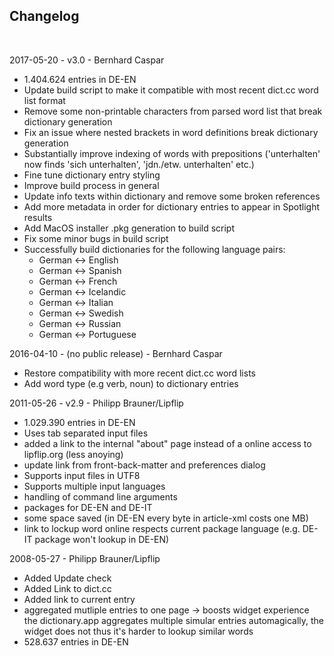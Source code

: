 
## Changelog

<br/>

2017-05-20 - v3.0 - Bernhard Caspar
- 1.404.624 entries in DE-EN
- Update build script to make it compatible with most recent dict.cc word list format
- Remove some non-printable characters from parsed word list that break dictionary generation
- Fix an issue where nested brackets in word definitions break dictionary generation
- Substantially improve indexing of words with prepositions ('unterhalten' now finds 'sich unterhalten', 'jdn./etw. unterhalten' etc.)
- Fine tune dictionary entry styling
- Improve build process in general
- Update info texts within dictionary and remove some broken references
- Add more metadata in order for dictionary entries to appear in Spotlight results
- Add MacOS installer .pkg generation to build script
- Fix some minor bugs in build script
- Successfully build dictionaries for the following language pairs:
  - German <-> English
  - German <-> Spanish
  - German <-> French
  - German <-> Icelandic
  - German <-> Italian
  - German <-> Swedish
  - German <-> Russian
  - German <-> Portuguese
  
2016-04-10 - (no public release) - Bernhard Caspar
- Restore compatibility with more recent dict.cc word lists
- Add word type (e.g verb, noun) to dictionary entries

2011-05-26 - v2.9 - Philipp Brauner/Lipflip
- 1.029.390 entries in DE-EN
- Uses tab separated input files
- added a link to the internal "about" page instead of a online access
        to lipflip.org (less anoying)    
- update link from front-back-matter and preferences dialog
- Supports input files in UTF8
- Supports multiple input languages
- handling of command line arguments
- packages for DE-EN and DE-IT
- some space saved (in DE-EN every byte in article-xml costs one MB) 
- link to lockup word online respects current package language (e.g.
        DE-IT package won't lookup in DE-EN)
        
2008-05-27 - Philipp Brauner/Lipflip
- Added Update check
- Added Link to dict.cc
- Added link to current entry
- aggregated mutliple entries to one page -> boosts widget experience
        the dictionary.app aggregates multiple simular entries automagically,
        the widget does not thus it's harder to lookup similar words 
- 528.637 entries in DE-EN
    
<br/>


